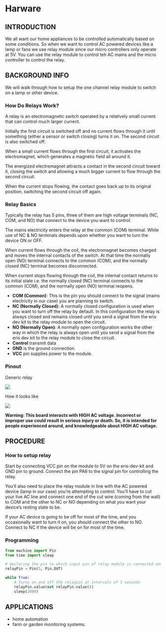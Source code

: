 # Harware

## INTRODUCTION

We all want our home appliances to be controlled automatically based on some conditions. So when we want to control AC powered devices like a lamp or fans we use relay module since our micro controllers only operate at 5V. You can use the relay module to control teh AC mains and the micro controller to control the relay.

## BACKGROUND INFO

We will walk through how to setup the one channel relay module to switch on a lamp or other device.

### How Do Relays Work?

A relay is an electromagnetic switch operated by a relatively small current that can control much larger current.

Initially the first circuit is switched off and no current flows through it until something \(either a sensor or switch closing\) turns it on. The second circuit is also switched off.

When a small current flows through the first circuit, it activates the electromagnet, which generates a magnetic field all around it.

The energized electromagnet attracts a contact in the second circuit toward it, closing the switch and allowing a much bigger current to flow through the second circuit.

When the current stops flowing, the contact goes back up to its original position, switching the second circuit off again.

### Relay Basics

Typically the relay has 5 pins, three of them are high voltage terminals \(NC, COM, and NO\) that connect to the device you want to control.

The mains electricity enters the relay at the common \(COM\) terminal. While use of NC & NO terminals depends upon whether you want to turn the device ON or OFF.

When current flows through the coil, the electromagnet becomes charged and moves the internal contacts of the switch. At that time the normally open \(NO\) terminal connects to the common \(COM\), and the normally closed \(NC\) terminal becomes disconnected.

When current stops flowing through the coil, the internal contact returns to its initial state i.e. the normally closed \(NC\) terminal connects to the common \(COM\), and the normally open \(NO\) terminal reopens.

* **COM \(Common\)**: This is the pin you should connect to the signal \(mains electricity in our case\) you are planning to switch.
* **NC \(Normally Closed\)**: A normally closed configuration is used when you want to turn off the relay by default. In this configuration the relay is always closed and remains closed until you send a signal from the eris dev kit to the relay module to open the circuit.
* **NO \(Normally Open\)**: A normally open configuration works the other way in which the relay is always open until you send a signal from the eris dev kit to the relay module to close the circuit.
* **Control** transmit data
* **GND** is the ground connection.
* **VCC** pin supplies power to the module.

### Pinout

Generic relay

![](https://i.imgur.com/8NuMAID.png)

How it looks like

![](https://i.imgur.com/XrJftak.jpg)

**Warning: This board interacts with HIGH AC voltage. Incorrect or improper use could result in serious injury or death. So, it is intended for people experienced around, and knowledgeable about HIGH AC voltage.**

## PROCEDURE

### How to setup relay

Start by connecting VCC pin on the module to 5V on the eris-dev-kit and GND pin to ground. Connect the pin PA6 to the signal pin for controlling the relay.

You’ll also need to place the relay module in line with the AC powered device \(lamp in our case\) you’re attempting to control. You’ll have to cut your live AC line and connect one end of the cut wire \(coming from the wall\) to COM and the other to NC or NO depending on what you want your device’s resting state to be.

If your AC device is going to be off for most of the time, and you occasionally want to turn it on, you should connect the other to NO. Connect to NC if the device will be on for most of the time.



### Programming

```python
from machine import Pin
from time import sleep

# declaring the pin to which input pin of relay module is connected and Set RelayPin as an output pin
relayPin = Pin(5, Pin.OUT) 

while True:
    # Turns on and off the relaypin at intervals of 3 seconds
    relayPin.value(not relayPin.value())
    sleep(3000)
```

## APPLICATIONS

* home automation
* farm or garden monitoring systems.

